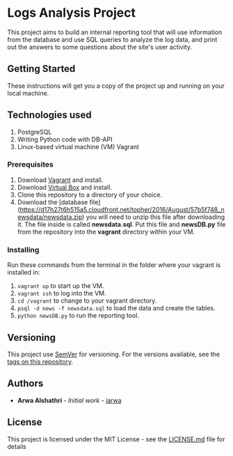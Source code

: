 # Logs Analysis Project

This project aims to build an internal reporting tool that will use information from the database and use SQL queries to analyze the log data, and print out the answers to some questions about the site's user activity.

## Getting Started

These instructions will get you a copy of the project up and running on your local machine.

## Technologies used

1. PostgreSQL
2. Writing Python code with DB-API
3. Linux-based virtual machine (VM) Vagrant

### Prerequisites

1. Download [Vagrant](https://www.vagrantup.com/) and install.
2. Download [Virtual Box](https://www.virtualbox.org/) and install.
3. Clone this repository to a directory of your choice.
4. Download the [database file] (https://d17h27t6h515a5.cloudfront.net/topher/2016/August/57b5f748_newsdata/newsdata.zip) you will need to unzip this file after downloading it. The file inside is called **newsdata.sql**. Put this file and **newsDB.py** file from the repository into the **vagrant** directory within your VM.

### Installing

Run these commands from the terminal in the folder where your vagrant is installed in:

1. ```vagrant up``` to start up the VM.
2. ```vagrant ssh``` to log into the VM.
3. ```cd /vagrant``` to change to your vagrant directory.
4. ```psql -d news -f newsdata.sql``` to load the data and create the tables.
5. ```python newsDB.py``` to run the reporting tool.

## Versioning

This project use [SemVer](http://semver.org/) for versioning. For the versions available, see the [tags on this repository](https://github.com/iarwa/logs-analysis-project/tags).

## Authors

* **Arwa Alshathri** - *Initial work* - [iarwa](https://github.com/iarwa)

## License

This project is licensed under the MIT License - see the [LICENSE.md](LICENSE.md) file for details
